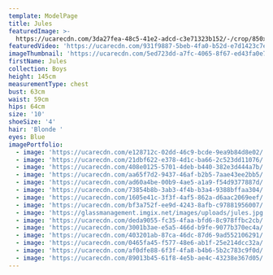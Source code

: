 ```yaml
---
template: ModelPage
title: Jules
featuredImage: >-
  https://ucarecdn.com/3da27fea-48c5-41e2-adcd-c3e71323b152/-/crop/850x417/1,30/-/preview/
featuredVideo: 'https://ucarecdn.com/931f9887-5beb-4fa0-b52d-e7d1423c7e5a/'
imageThumbnail: 'https://ucarecdn.com/5ed723dd-a7fc-4065-8f67-ed43fa0e77c9/'
firstName: Jules
collection: Boys
height: 145cm
measurementType: chest
bust: 63cm
waist: 59cm
hips: 64cm
size: '10'
shoeSize: '4'
hair: 'Blonde '
eyes: Blue
imagePortfolio:
  - image: 'https://ucarecdn.com/e128712c-02dd-46c9-bcde-9ea9b84d8e02/'
  - image: 'https://ucarecdn.com/21dbf622-e378-4d1c-ba66-2c523dd11076/'
  - image: 'https://ucarecdn.com/408e0125-5701-4deb-b440-382e3d444a7b/'
  - image: 'https://ucarecdn.com/aa65f7d2-9437-46af-b2b5-7aae43ee2bb5/'
  - image: 'https://ucarecdn.com/ad60a4be-00b9-4ae5-a1a9-f54d9377887d/'
  - image: 'https://ucarecdn.com/73854b8b-3ab3-4f4b-b3a4-9388bffaa304/'
  - image: 'https://ucarecdn.com/1605e41c-3f3f-4af5-862a-d6aac2069eef/'
  - image: 'https://ucarecdn.com/bf3a752f-ee9d-4243-8afb-c97881956007/'
  - image: 'https://glassmanagement.imgix.net/images/uploads/jules.jpg'
  - image: 'https://ucarecdn.com/deda9055-fc35-4faa-bfd6-8c978ffbc2cb/'
  - image: 'https://ucarecdn.com/3001b3ae-e5a5-466d-b9fe-9077b370ec4a/'
  - image: 'https://ucarecdn.com/403201ab-87ca-46dc-87d6-9ad552106291/'
  - image: 'https://ucarecdn.com/0465fa45-f577-48e6-ab1f-25e214dcc32a/'
  - image: 'https://ucarecdn.com/af0dfe88-6f3f-4fa8-b4b6-5b2c783c9f0d/'
  - image: 'https://ucarecdn.com/89013b45-61f8-4e5b-ae4c-43238e367d05/'
---
```


